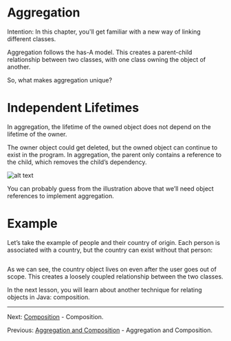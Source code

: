# Aggregation

Intention: In this chapter, you'll get familiar with a new way of linking different classes.

Aggregation follows the has-A model. This creates a parent-child relationship between two classes, with one class owning 
the object of another.

So, what makes aggregation unique?

# Independent Lifetimes

In aggregation, the lifetime of the owned object does not depend on the lifetime of the owner.

The owner object could get deleted, but the owned object can continue to exist in the program. In aggregation, 
the parent only contains a reference to the child, which removes the child’s dependency.

![alt text](../../etc/oop/img.png "Img")

You can probably guess from the illustration above that we’ll need object references to implement aggregation.

# Example

Let’s take the example of people and their country of origin. Each person is associated with a country, 
but the country can exist without that person:

```java

```

As we can see, the country object lives on even after the user goes out of scope. This creates a loosely coupled 
relationship between the two classes.

In the next lesson, you will learn about another technique for relating objects in Java: composition.

<hr>

Next: [Composition](chapter_31.md "Composition") - Composition.

Previous: [Aggregation and Composition](chapter_29.md "Aggregation and Composition") - Aggregation and Composition.